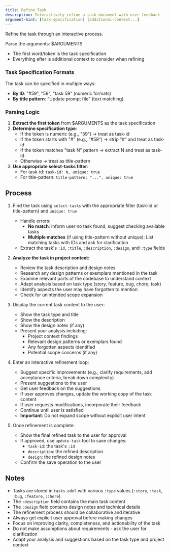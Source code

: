 ```yaml
---
title: Refine Task
description: Interactively refine a task document with user feedback
argument-hint: [task-specification] [additional-context...]
---
```


Refine the task through an interactive process.

Parse the arguments: $ARGUMENTS
- The first word/token is the task specification
- Everything after is additional context to consider when refining

### Task Specification Formats

The task can be specified in multiple ways:
- **By ID**: "#59", "59", "task 59" (numeric formats)
- **By title pattern**: "Update prompt file" (text matching)

### Parsing Logic

1. **Extract the first token** from $ARGUMENTS as the task specification
2. **Determine specification type**:
   - If the token is numeric (e.g., "59") → treat as task-id
   - If the token starts with "#" (e.g., "#59") → strip "#" and treat as task-id
   - If the token matches "task N" pattern → extract N and treat as task-id
   - Otherwise → treat as title-pattern
3. **Use appropriate select-tasks filter**:
   - For task-id: `task-id: N, unique: true`
   - For title-pattern: `title-pattern: "...", unique: true`

## Process

1. Find the task using `select-tasks` with the appropriate filter (task-id or title-pattern) and `unique: true`
   - Handle errors:
     - **No match**: Inform user no task found, suggest checking available tasks
     - **Multiple matches** (if using title-pattern without unique): List matching tasks with IDs and ask for clarification
   - Extract the task's `:id`, `:title`, `:description`, `:design`, and `:type` fields

2. **Analyze the task in project context:**
   - Review the task description and design notes
   - Research any design patterns or exemplars mentioned in the task
   - Examine relevant parts of the codebase to understand context
   - Adapt analysis based on task type (story, feature, bug, chore, task)
   - Identify aspects the user may have forgotten to mention
   - Check for unintended scope expansion

3. Display the current task content to the user:
   - Show the task type and title
   - Show the description
   - Show the design notes (if any)
   - Present your analysis including:
     - Project context findings
     - Relevant design patterns or exemplars found
     - Any forgotten aspects identified
     - Potential scope concerns (if any)

4. Enter an interactive refinement loop:
   - Suggest specific improvements (e.g., clarify requirements, add acceptance criteria, break down complexity)
   - Present suggestions to the user
   - Get user feedback on the suggestions
   - If user approves changes, update the working copy of the task content
   - If user requests modifications, incorporate their feedback
   - Continue until user is satisfied
   - **Important**: Do not expand scope without explicit user intent

5. Once refinement is complete:
   - Show the final refined task to the user for approval
   - If approved, use `update-task` tool to save changes:
     - `task-id`: the task's `:id`
     - `description`: the refined description
     - `design`: the refined design notes
   - Confirm the save operation to the user

## Notes

- Tasks are stored in `tasks.ednl` with various `:type` values (`:story`, `:task`, `:bug`, `:feature`, `:chore`)
- The `:description` field contains the main task content
- The `:design` field contains design notes and technical details
- The refinement process should be collaborative and iterative
- Always get explicit user approval before making changes
- Focus on improving clarity, completeness, and actionability of the task
- Do not make assumptions about requirements - ask the user for clarification
- Adapt your analysis and suggestions based on the task type and project context
